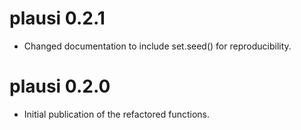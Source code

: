 # plausi 0.2.1

* Changed documentation to include set.seed() for reproducibility.

# plausi 0.2.0

* Initial publication of the refactored functions.
